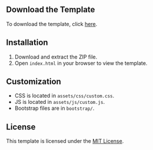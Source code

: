 ## Download the Template

To download the template, click [here](https://ayodaniel23.github.io/portfolio-zip/Portfolio.zip).

## Installation

1. Download and extract the ZIP file.
2. Open `index.html` in your browser to view the template.

## Customization

- CSS is located in `assets/css/custom.css`.
- JS is located in `assets/js/custom.js`.
- Bootstrap files are in `bootstrap/`.

## License

This template is licensed under the [MIT License](LICENSE.md).
